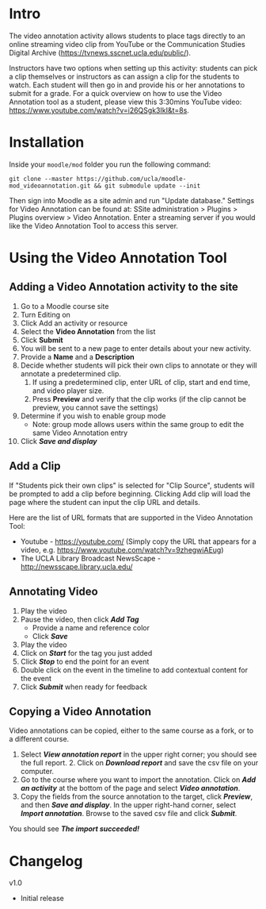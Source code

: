 # Intro

The video annotation activity allows students to place tags directly to an online streaming video clip from YouTube or the Communication Studies Digital Archive (https://tvnews.sscnet.ucla.edu/public/). 

Instructors have two options when setting up this activity: students can pick a clip themselves or instructors as can assign a clip for the students to watch. Each student will then go in and provide his or her annotations to submit for a grade. For a quick overview on how to use the Video Annotation tool as a student, please view this 3:30mins YouTube video: https://www.youtube.com/watch?v=i26QSgk3IkI&t=8s.

# Installation

Inside your `moodle/mod` folder you run the following command:

```
git clone --master https://github.com/ucla/moodle-mod_videoannotation.git && git submodule update --init
```

Then sign into Moodle as a site admin and run "Update database." Settings for Video Annotation can be found at: SSite administration > Plugins > Plugins overview > Video Annotation. Enter a streaming server if you would like the Video Annotation Tool to access this server.

# Using the Video Annotation Tool

## Adding a Video Annotation activity to the site
1. Go to a Moodle course site
2. Turn Editing on
3. Click Add an activity or resource
4. Select the **Video Annotation** from the list
5. Click **Submit**
6. You will be sent to a new page to enter details about your new activity.
7. Provide a **Name** and a **Description**
8. Decide whether students will pick their own clips to annotate or they will annotate a predetermined clip.
   1. If using a predetermined clip, enter URL of clip, start and end time, and video player size.
   2. Press **Preview** and verify that the clip works (if the clip cannot be preview, you cannot save the settings)
9. Determine if you wish to enable group mode
   * Note: group mode allows users within the same group to edit the same Video Annotation entry
10. Click ***Save and display***

## Add a Clip
If "Students pick their own clips" is selected for "Clip Source", students will be prompted to add a clip before beginning. Clicking Add clip will load the page where the student can input the clip URL and details. 

Here are the list of URL formats that are supported in the Video Annotation Tool:
* Youtube - https://youtube.com/ (Simply copy the URL that appears for a video, e.g. https://www.youtube.com/watch?v=9zhegwiAEug)
* The UCLA Library Broadcast NewsScape - http://newsscape.library.ucla.edu/

## Annotating Video
1. Play the video
2. Pause the video, then click ***Add Tag***
   * Provide a name and reference color
   * Click ***Save***
3. Play the video
4. Click on ***Start*** for the tag you just added
5. Click ***Stop*** to end the point for an event
6. Double click on the event in the timeline to add contextual content for the event
7. Click ***Submit*** when ready for feedback

## Copying a Video Annotation
Video annotations can be copied, either to the same course as a fork, or to a different course.

1. Select ***View annotation report*** in the upper right corner; you should see the full report. 2. Click on ***Download report*** and save the csv file on your computer.
3. Go to the course where you want to import the annotation. Click on ***Add an activity*** at the bottom of the page and select ***Video annotation***.
4. Copy the fields from the source annotation to the target, click ***Preview***, and then ***Save and display***.
    In the upper right-hand corner, select ***Import annotation***. Browse to the saved csv file and click ***Submit***.

You should see ***The import succeeded!*** 

# Changelog

v1.0
* Initial release

